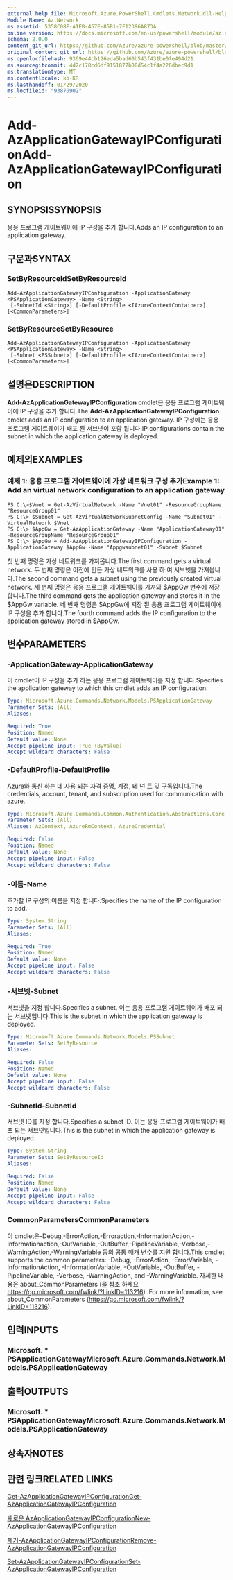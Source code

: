 ```yaml
---
external help file: Microsoft.Azure.PowerShell.Cmdlets.Network.dll-Help.xml
Module Name: Az.Network
ms.assetid: 5358C08F-A1EB-457E-85B1-7F12396A873A
online version: https://docs.microsoft.com/en-us/powershell/module/az.network/add-azapplicationgatewayipconfiguration
schema: 2.0.0
content_git_url: https://github.com/Azure/azure-powershell/blob/master/src/Network/Network/help/Add-AzApplicationGatewayIPConfiguration.md
original_content_git_url: https://github.com/Azure/azure-powershell/blob/master/src/Network/Network/help/Add-AzApplicationGatewayIPConfiguration.md
ms.openlocfilehash: 9369e44cb126eda5bad60b543f431be0fe494d21
ms.sourcegitcommit: 4d2c178cd6df9151877b08d54c1f4a228dbec9d1
ms.translationtype: MT
ms.contentlocale: ko-KR
ms.lasthandoff: 01/29/2020
ms.locfileid: "93870902"
---
```

# <span data-ttu-id="4db23-101">Add-AzApplicationGatewayIPConfiguration</span><span class="sxs-lookup"><span data-stu-id="4db23-101">Add-AzApplicationGatewayIPConfiguration</span></span>

## <span data-ttu-id="4db23-102">SYNOPSIS</span><span class="sxs-lookup"><span data-stu-id="4db23-102">SYNOPSIS</span></span>
<span data-ttu-id="4db23-103">응용 프로그램 게이트웨이에 IP 구성을 추가 합니다.</span><span class="sxs-lookup"><span data-stu-id="4db23-103">Adds an IP configuration to an application gateway.</span></span>

## <span data-ttu-id="4db23-104">구문과</span><span class="sxs-lookup"><span data-stu-id="4db23-104">SYNTAX</span></span>

### <span data-ttu-id="4db23-105">SetByResourceId</span><span class="sxs-lookup"><span data-stu-id="4db23-105">SetByResourceId</span></span>
```
Add-AzApplicationGatewayIPConfiguration -ApplicationGateway <PSApplicationGateway> -Name <String>
 [-SubnetId <String>] [-DefaultProfile <IAzureContextContainer>] [<CommonParameters>]
```

### <span data-ttu-id="4db23-106">SetByResource</span><span class="sxs-lookup"><span data-stu-id="4db23-106">SetByResource</span></span>
```
Add-AzApplicationGatewayIPConfiguration -ApplicationGateway <PSApplicationGateway> -Name <String>
 [-Subnet <PSSubnet>] [-DefaultProfile <IAzureContextContainer>] [<CommonParameters>]
```

## <span data-ttu-id="4db23-107">설명은</span><span class="sxs-lookup"><span data-stu-id="4db23-107">DESCRIPTION</span></span>
<span data-ttu-id="4db23-108">**Add-AzApplicationGatewayIPConfiguration** cmdlet은 응용 프로그램 게이트웨이에 IP 구성을 추가 합니다.</span><span class="sxs-lookup"><span data-stu-id="4db23-108">The **Add-AzApplicationGatewayIPConfiguration** cmdlet adds an IP configuration to an application gateway.</span></span>
<span data-ttu-id="4db23-109">IP 구성에는 응용 프로그램 게이트웨이가 배포 된 서브넷이 포함 됩니다.</span><span class="sxs-lookup"><span data-stu-id="4db23-109">IP configurations contain the subnet in which the application gateway is deployed.</span></span>

## <span data-ttu-id="4db23-110">예제의</span><span class="sxs-lookup"><span data-stu-id="4db23-110">EXAMPLES</span></span>

### <span data-ttu-id="4db23-111">예제 1: 응용 프로그램 게이트웨이에 가상 네트워크 구성 추가</span><span class="sxs-lookup"><span data-stu-id="4db23-111">Example 1: Add an virtual network configuration to an application gateway</span></span>
```
PS C:\>$Vnet = Get-AzVirtualNetwork -Name "Vnet01" -ResourceGroupName "ResourceGroup01"
PS C:\> $Subnet = Get-AzVirtualNetworkSubnetConfig -Name "Subnet01" -VirtualNetwork $Vnet 
PS C:\> $AppGw = Get-AzApplicationGateway -Name "ApplicationGateway01" -ResourceGroupName "ResourceGroup01"
PS C:\> $AppGw = Add-AzApplicationGatewayIPConfiguration -ApplicationGateway $AppGw -Name "Appgwsubnet01" -Subnet $Subnet
```

<span data-ttu-id="4db23-112">첫 번째 명령은 가상 네트워크를 가져옵니다.</span><span class="sxs-lookup"><span data-stu-id="4db23-112">The first command gets a virtual network.</span></span>
<span data-ttu-id="4db23-113">두 번째 명령은 이전에 만든 가상 네트워크를 사용 하 여 서브넷을 가져옵니다.</span><span class="sxs-lookup"><span data-stu-id="4db23-113">The second command gets a subnet using the previously created virtual network.</span></span>
<span data-ttu-id="4db23-114">세 번째 명령은 응용 프로그램 게이트웨이를 가져와 $AppGw 변수에 저장 합니다.</span><span class="sxs-lookup"><span data-stu-id="4db23-114">The third command gets the application gateway and stores it in the $AppGw variable.</span></span>
<span data-ttu-id="4db23-115">네 번째 명령은 $AppGw에 저장 된 응용 프로그램 게이트웨이에 IP 구성을 추가 합니다.</span><span class="sxs-lookup"><span data-stu-id="4db23-115">The fourth command adds the IP configuration to the application gateway stored in $AppGw.</span></span>

## <span data-ttu-id="4db23-116">변수</span><span class="sxs-lookup"><span data-stu-id="4db23-116">PARAMETERS</span></span>

### <span data-ttu-id="4db23-117">-ApplicationGateway</span><span class="sxs-lookup"><span data-stu-id="4db23-117">-ApplicationGateway</span></span>
<span data-ttu-id="4db23-118">이 cmdlet이 IP 구성을 추가 하는 응용 프로그램 게이트웨이를 지정 합니다.</span><span class="sxs-lookup"><span data-stu-id="4db23-118">Specifies the application gateway to which this cmdlet adds an IP configuration.</span></span>

```yaml
Type: Microsoft.Azure.Commands.Network.Models.PSApplicationGateway
Parameter Sets: (All)
Aliases:

Required: True
Position: Named
Default value: None
Accept pipeline input: True (ByValue)
Accept wildcard characters: False
```

### <span data-ttu-id="4db23-119">-DefaultProfile</span><span class="sxs-lookup"><span data-stu-id="4db23-119">-DefaultProfile</span></span>
<span data-ttu-id="4db23-120">Azure와 통신 하는 데 사용 되는 자격 증명, 계정, 테 넌 트 및 구독입니다.</span><span class="sxs-lookup"><span data-stu-id="4db23-120">The credentials, account, tenant, and subscription used for communication with azure.</span></span>

```yaml
Type: Microsoft.Azure.Commands.Common.Authentication.Abstractions.Core.IAzureContextContainer
Parameter Sets: (All)
Aliases: AzContext, AzureRmContext, AzureCredential

Required: False
Position: Named
Default value: None
Accept pipeline input: False
Accept wildcard characters: False
```

### <span data-ttu-id="4db23-121">-이름</span><span class="sxs-lookup"><span data-stu-id="4db23-121">-Name</span></span>
<span data-ttu-id="4db23-122">추가할 IP 구성의 이름을 지정 합니다.</span><span class="sxs-lookup"><span data-stu-id="4db23-122">Specifies the name of the IP configuration to add.</span></span>

```yaml
Type: System.String
Parameter Sets: (All)
Aliases:

Required: True
Position: Named
Default value: None
Accept pipeline input: False
Accept wildcard characters: False
```

### <span data-ttu-id="4db23-123">-서브넷</span><span class="sxs-lookup"><span data-stu-id="4db23-123">-Subnet</span></span>
<span data-ttu-id="4db23-124">서브넷을 지정 합니다.</span><span class="sxs-lookup"><span data-stu-id="4db23-124">Specifies a subnet.</span></span>
<span data-ttu-id="4db23-125">이는 응용 프로그램 게이트웨이가 배포 되는 서브넷입니다.</span><span class="sxs-lookup"><span data-stu-id="4db23-125">This is the subnet in which the application gateway is deployed.</span></span>

```yaml
Type: Microsoft.Azure.Commands.Network.Models.PSSubnet
Parameter Sets: SetByResource
Aliases:

Required: False
Position: Named
Default value: None
Accept pipeline input: False
Accept wildcard characters: False
```

### <span data-ttu-id="4db23-126">-SubnetId</span><span class="sxs-lookup"><span data-stu-id="4db23-126">-SubnetId</span></span>
<span data-ttu-id="4db23-127">서브넷 ID를 지정 합니다.</span><span class="sxs-lookup"><span data-stu-id="4db23-127">Specifies a subnet ID.</span></span>
<span data-ttu-id="4db23-128">이는 응용 프로그램 게이트웨이가 배포 되는 서브넷입니다.</span><span class="sxs-lookup"><span data-stu-id="4db23-128">This is the subnet in which the application gateway is deployed.</span></span>

```yaml
Type: System.String
Parameter Sets: SetByResourceId
Aliases:

Required: False
Position: Named
Default value: None
Accept pipeline input: False
Accept wildcard characters: False
```

### <span data-ttu-id="4db23-129">CommonParameters</span><span class="sxs-lookup"><span data-stu-id="4db23-129">CommonParameters</span></span>
<span data-ttu-id="4db23-130">이 cmdlet은-Debug,-ErrorAction,-Erroraction,-InformationAction,-Informationaction,-OutVariable,-OutBuffer,-PipelineVariable,-Verbose,-WarningAction,-WarningVariable 등의 공통 매개 변수를 지원 합니다.</span><span class="sxs-lookup"><span data-stu-id="4db23-130">This cmdlet supports the common parameters: -Debug, -ErrorAction, -ErrorVariable, -InformationAction, -InformationVariable, -OutVariable, -OutBuffer, -PipelineVariable, -Verbose, -WarningAction, and -WarningVariable.</span></span> <span data-ttu-id="4db23-131">자세한 내용은 about_CommonParameters (을 참조 하세요 https://go.microsoft.com/fwlink/?LinkID=113216) .</span><span class="sxs-lookup"><span data-stu-id="4db23-131">For more information, see about_CommonParameters (https://go.microsoft.com/fwlink/?LinkID=113216).</span></span>

## <span data-ttu-id="4db23-132">입력</span><span class="sxs-lookup"><span data-stu-id="4db23-132">INPUTS</span></span>

### <span data-ttu-id="4db23-133">Microsoft. \* PSApplicationGateway</span><span class="sxs-lookup"><span data-stu-id="4db23-133">Microsoft.Azure.Commands.Network.Models.PSApplicationGateway</span></span>

## <span data-ttu-id="4db23-134">출력</span><span class="sxs-lookup"><span data-stu-id="4db23-134">OUTPUTS</span></span>

### <span data-ttu-id="4db23-135">Microsoft. \* PSApplicationGateway</span><span class="sxs-lookup"><span data-stu-id="4db23-135">Microsoft.Azure.Commands.Network.Models.PSApplicationGateway</span></span>

## <span data-ttu-id="4db23-136">상속자</span><span class="sxs-lookup"><span data-stu-id="4db23-136">NOTES</span></span>

## <span data-ttu-id="4db23-137">관련 링크</span><span class="sxs-lookup"><span data-stu-id="4db23-137">RELATED LINKS</span></span>

[<span data-ttu-id="4db23-138">Get-AzApplicationGatewayIPConfiguration</span><span class="sxs-lookup"><span data-stu-id="4db23-138">Get-AzApplicationGatewayIPConfiguration</span></span>](./Get-AzApplicationGatewayIPConfiguration.md)

[<span data-ttu-id="4db23-139">새로운 AzApplicationGatewayIPConfiguration</span><span class="sxs-lookup"><span data-stu-id="4db23-139">New-AzApplicationGatewayIPConfiguration</span></span>](./New-AzApplicationGatewayIPConfiguration.md)

[<span data-ttu-id="4db23-140">제거-AzApplicationGatewayIPConfiguration</span><span class="sxs-lookup"><span data-stu-id="4db23-140">Remove-AzApplicationGatewayIPConfiguration</span></span>](./Remove-AzApplicationGatewayIPConfiguration.md)

[<span data-ttu-id="4db23-141">Set-AzApplicationGatewayIPConfiguration</span><span class="sxs-lookup"><span data-stu-id="4db23-141">Set-AzApplicationGatewayIPConfiguration</span></span>](./Set-AzApplicationGatewayIPConfiguration.md)



